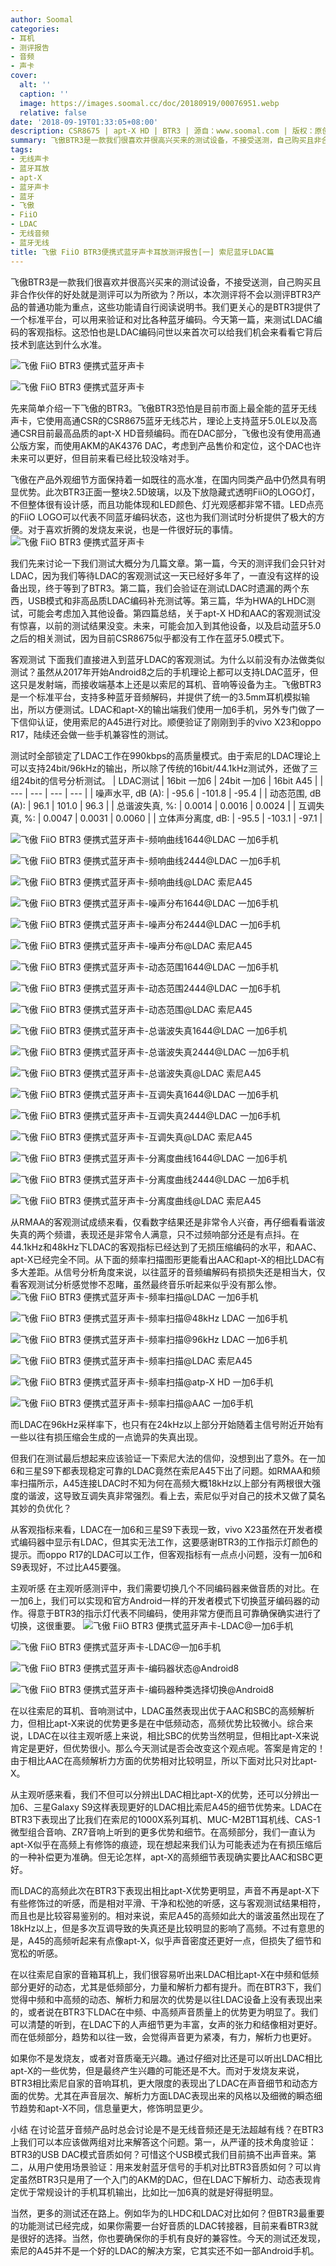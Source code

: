 ```yaml
---
author: Soomal
categories:
- 耳机
- 测评报告
- 音频
- 声卡
cover:
  alt: ''
  caption: ''
  image: https://images.soomal.cc/doc/20180919/00076951.webp
  relative: false
date: '2018-09-19T01:33:05+08:00'
description: CSR8675 | apt-X HD | BTR3 | 源自：www.soomal.com | 版权：原创 |  平均/总评分：09.42/537
summary: 飞傲BTR3是一款我们很喜欢并很高兴买来的测试设备，不接受送测，自己购买且非合作伙伴的好处就是测评可以为所欲为？所以常规测试我们是先不会做的，今天第一篇，来测试LDAC编码的客观指标，这一天我们等候多年……
tags:
- 无线声卡
- 蓝牙耳放
- apt-X
- 蓝牙声卡
- 蓝牙
- 飞傲
- FiiO
- LDAC
- 无线音频
- 蓝牙无线
title: 飞傲 FiiO BTR3便携式蓝牙声卡耳放测评报告[一] 索尼蓝牙LDAC篇
---
```


飞傲BTR3是一款我们很喜欢并很高兴买来的测试设备，不接受送测，自己购买且非合作伙伴的好处就是测评可以为所欲为？所以，本次测评将不会以测评BTR3产品的普通功能为重点，这些功能请自行阅读说明书。我们更关心的是BTR3提供了一个标准平台，可以用来验证和对比各种蓝牙编码。今天第一篇，来测试LDAC编码的客观指标。这恐怕也是LDAC编码问世以来首次可以给我们机会来看看它背后技术到底达到什么水准。



![飞傲 FiiO BTR3 便携式蓝牙声卡](https://images.soomal.cc/doc/20180830/00076544_01.webp)



![飞傲 FiiO BTR3 便携式蓝牙声卡](https://images.soomal.cc/doc/20180830/00076546_01.webp)



先来简单介绍一下飞傲的BTR3。飞傲BTR3恐怕是目前市面上最全能的蓝牙无线声卡，它使用高通CSR的CSR8675蓝牙无线芯片，理论上支持蓝牙5.0LE以及高通CSR目前最高品质的apt-X HD音频编码。而在DAC部分，飞傲也没有使用高通公版方案，而使用AKM的AK4376 DAC，考虑到产品售价和定位，这个DAC也许未来可以更好，但目前来看已经比较没啥对手。

飞傲在产品外观细节方面保持着一如既往的高水准，在国内同类产品中仍然具有明显优势。此次BTR3正面一整块2.5D玻璃，以及下放隐藏式透明FiiO的LOGO灯，不但整体很有设计感，而且功能体现和LED颜色、灯光观感都非常不错。LED点亮的FiiO LOGO可以代表不同蓝牙编码状态，这也为我们测试时分析提供了极大的方便。对于喜欢折腾的发烧友来说，也是一件很好玩的事情。
![飞傲 FiiO BTR3 便携式蓝牙声卡](https://images.soomal.cc/doc/20180830/00076545.webp)




我们先来讨论一下我们测试大概分为几篇文章。第一篇，今天的测评我们会只针对LDAC，因为我们等待LDAC的客观测试这一天已经好多年了，一直没有这样的设备出现，终于等到了BTR3。第二篇，我们会验证在测试LDAC时遗漏的两个东西，USB模式和非高品质LDAC编码补充测试等。第三篇，华为HWA的LHDC测试，可能会考虑加入其他设备。第四篇总结，关于apt-X HD和AAC的客观测试没有惊喜，以前的测试结果没变。未来，可能会加入到其他设备，以及启动蓝牙5.0之后的相关测试，因为目前CSR8675似乎都没有工作在蓝牙5.0模式下。

客观测试
下面我们直接进入到蓝牙LDAC的客观测试。为什么以前没有办法做类似测试？虽然从2017年开始Android8之后的手机理论上都可以支持LDAC蓝牙，但这只是发射端，而接收端基本上还是以索尼的耳机、音响等设备为主。飞傲BTR3是一个标准平台，支持多种蓝牙音频解码，并提供了统一的3.5mm耳机模拟输出，所以方便测试。LDAC和apt-X的输出端我们使用一加6手机，另外专门做了一下信仰认证，使用索尼的A45进行对比。顺便验证了刚刚到手的vivo X23和oppo R17，陆续还会做一些手机兼容性的测试。

测试时全部锁定了LDAC工作在990kbps的高质量模式。由于索尼的LDAC理论上可以支持24bit/96kHz的输出，所以除了传统的16bit/44.1kHz测试外，还做了三组24bit的信号分析测试。
| LDAC测试 | 16bit 一加6 | 24bit 一加6 | 16bit A45 |
| --- | --- | --- | --- |
| 噪声水平, dB (A): | -95.6 | -101.8 | -95.4 |
| 动态范围, dB (A): | 96.1 | 101.0 | 96.3 |
| 总谐波失真, %: | 0.0014 | 0.0016 | 0.0024 |
| 互调失真, %: | 0.0047 | 0.0031 | 0.0060 |
| 立体声分离度, dB: | -95.5 | -103.1 | -97.1 |


![飞傲 FiiO BTR3 便携式蓝牙声卡-频响曲线1644@LDAC 一加6手机](https://images.soomal.cc/doc/20180919/00076923_01.webp)




![飞傲 FiiO BTR3 便携式蓝牙声卡-频响曲线2444@LDAC 一加6手机](https://images.soomal.cc/doc/20180919/00076929_01.webp)




![飞傲 FiiO BTR3 便携式蓝牙声卡-频响曲线@LDAC 索尼A45](https://images.soomal.cc/doc/20180919/00076935_01.webp)




![飞傲 FiiO BTR3 便携式蓝牙声卡-噪声分布1644@LDAC 一加6手机](https://images.soomal.cc/doc/20180919/00076924_01.webp)




![飞傲 FiiO BTR3 便携式蓝牙声卡-噪声分布2444@LDAC 一加6手机](https://images.soomal.cc/doc/20180919/00076930_01.webp)




![飞傲 FiiO BTR3 便携式蓝牙声卡-噪声分布@LDAC 索尼A45](https://images.soomal.cc/doc/20180919/00076936_01.webp)




![飞傲 FiiO BTR3 便携式蓝牙声卡-动态范围1644@LDAC 一加6手机](https://images.soomal.cc/doc/20180919/00076925_01.webp)




![飞傲 FiiO BTR3 便携式蓝牙声卡-动态范围2444@LDAC 一加6手机](https://images.soomal.cc/doc/20180919/00076931_01.webp)




![飞傲 FiiO BTR3 便携式蓝牙声卡-动态范围@LDAC 索尼A45](https://images.soomal.cc/doc/20180919/00076937_01.webp)




![飞傲 FiiO BTR3 便携式蓝牙声卡-总谐波失真1644@LDAC 一加6手机](https://images.soomal.cc/doc/20180919/00076926_01.webp)




![飞傲 FiiO BTR3 便携式蓝牙声卡-总谐波失真2444@LDAC 一加6手机](https://images.soomal.cc/doc/20180919/00076932_01.webp)




![飞傲 FiiO BTR3 便携式蓝牙声卡-总谐波失真@LDAC 索尼A45](https://images.soomal.cc/doc/20180919/00076938_01.webp)




![飞傲 FiiO BTR3 便携式蓝牙声卡-互调失真1644@LDAC 一加6手机](https://images.soomal.cc/doc/20180919/00076927_01.webp)




![飞傲 FiiO BTR3 便携式蓝牙声卡-互调失真2444@LDAC 一加6手机](https://images.soomal.cc/doc/20180919/00076933_01.webp)




![飞傲 FiiO BTR3 便携式蓝牙声卡-互调失真@LDAC 索尼A45](https://images.soomal.cc/doc/20180919/00076939_01.webp)




![飞傲 FiiO BTR3 便携式蓝牙声卡-分离度曲线1644@LDAC 一加6手机](https://images.soomal.cc/doc/20180919/00076928_01.webp)




![飞傲 FiiO BTR3 便携式蓝牙声卡-分离度曲线2444@LDAC 一加6手机](https://images.soomal.cc/doc/20180919/00076934_01.webp)




![飞傲 FiiO BTR3 便携式蓝牙声卡-分离度曲线@LDAC 索尼A45](https://images.soomal.cc/doc/20180919/00076940_01.webp)




从RMAA的客观测试成绩来看，仅看数字结果还是非常令人兴奋，再仔细看看谐波失真的两个频谱，表现还是非常令人满意，只不过频响部分还是有点抖。在44.1kHz和48kHz下LDAC的客观指标已经达到了无损压缩编码的水平，和AAC、apt-X已经完全不同。从下面的频率扫描图形更能看出AAC和apt-X的相比LDAC有多大差距。从信号分析角度来说，以往蓝牙的音频编解码有损损失还是相当大，仅看客观测试分析感觉惨不忍睹，虽然最终音乐听起来似乎没有那么惨。
![飞傲 FiiO BTR3 便携式蓝牙声卡-频率扫描@LDAC 一加6手机](https://images.soomal.cc/doc/20180919/00076941_01.webp)




![飞傲 FiiO BTR3 便携式蓝牙声卡-频率扫描@48kHz LDAC 一加6手机](https://images.soomal.cc/doc/20180919/00076942_01.webp)




![飞傲 FiiO BTR3 便携式蓝牙声卡-频率扫描@96kHz LDAC 一加6手机](https://images.soomal.cc/doc/20180919/00076943_01.webp)




![飞傲 FiiO BTR3 便携式蓝牙声卡-频率扫描@LDAC 索尼A45](https://images.soomal.cc/doc/20180919/00076946_01.webp)




![飞傲 FiiO BTR3 便携式蓝牙声卡-频率扫描@atp-X HD 一加6手机](https://images.soomal.cc/doc/20180919/00076944_01.webp)




![飞傲 FiiO BTR3 便携式蓝牙声卡-频率扫描@AAC 一加6手机](https://images.soomal.cc/doc/20180919/00076945_01.webp)




而LDAC在96kHz采样率下，也只有在24kHz以上部分开始随着主信号附近开始有一些以往有损压缩会生成的一点诡异的失真出现。

但我们在测试最后想起来应该验证一下索尼大法的信仰，没想到出了意外。在一加6和三星S9下都表现稳定可靠的LDAC竟然在索尼A45下出了问题。如RMAA和频率扫描所示，A45连接LDAC时不知为何在高频大概18kHz以上部分有两根很大强度的谐波，这导致互调失真非常强烈。看上去，索尼似乎对自己的技术又做了莫名其妙的负优化？

从客观指标来看，LDAC在一加6和三星S9下表现一致，vivo X23虽然在开发者模式编码器中显示有LDAC，但其实无法工作，这要感谢BTR3的工作指示灯颜色的提示。而oppo R17的LDAC可以工作，但客观指标有一点点小问题，没有一加6和S9表现好，不过比A45要强。



主观听感
在主观听感测评中，我们需要切换几个不同编码器来做音质的对比。在一加6上，我们可以实现和官方Android一样的开发者模式下切换蓝牙编码器的动作。得意于BTR3的指示灯代表不同编码，使用非常方便而且可靠确保确实进行了切换，这很重要。
![飞傲 FiiO BTR3 便携式蓝牙声卡-LDAC@一加6手机](https://images.soomal.cc/doc/20180919/00076947_01.webp)




![飞傲 FiiO BTR3 便携式蓝牙声卡-LDAC@一加6手机](https://images.soomal.cc/doc/20180919/00076948_01.webp)




![飞傲 FiiO BTR3 便携式蓝牙声卡-编码器状态@Android8](https://images.soomal.cc/doc/20180919/00076949_01.webp)




![飞傲 FiiO BTR3 便携式蓝牙声卡-编码器种类选择切换@Android8](https://images.soomal.cc/doc/20180919/00076950_01.webp)




在以往索尼的耳机、音响测试中，LDAC虽然表现出优于AAC和SBC的高频解析力，但相比apt-X来说的优势更多是在中低频动态，高频优势比较微小。综合来说，LDAC在以往主观听感上来说，相比SBC的优势当然明显，但相比apt-X来说肯定是更好，但优势很小。那么今天测试是否会改变这个观点呢。答案是肯定的！由于相比AAC在高频解析力方面的优势相对比较明显，所以下面对比只对比apt-X。

从主观听感来看，我们不但可以分辨出LDAC相比apt-X的优势，还可以分辨出一加6、三星Galaxy S9这样表现更好的LDAC相比索尼A45的细节优势来。LDAC在BTR3下表现出了比我们在索尼的1000X系列耳机、MUC-M2BT1耳机线、CAS-1微型组合音响、ZR7音响上听到的更多优势和细节。在高频部分，我们一直认为apt-X似乎在高频上有修饰的痕迹，现在想起来我们认为可能表述为在有损压缩后的一种补偿更为准确。但无论怎样，apt-X的高频细节表现确实要比AAC和SBC更好。

而LDAC的高频此次在BTR3下表现出相比apt-X优势更明显，声音不再是apt-X下有些修饰过的听感，而是相对平滑、干净和松弛的听感，这与客观测试结果相符，而且也是比较容易鉴别的。相对来说，索尼A45的高频如此大的谐波虽然出现在了18kHz以上，但是多次互调导致的失真还是比较明显的影响了高频。不过有意思的是，A45的高频听起来有点像apt-X，似乎声音密度还更好一点，但损失了细节和宽松的听感。

在以往索尼自家的音箱耳机上，我们很容易听出来LDAC相比apt-X在中频和低频部分更好的动态，尤其是低频部分，力量和解析力都有提升。而在BTR3下，我们觉得中频和中高频的动态、解析力和层次的优势是以往LDAC设备上没有表现出来的，或者说在BTR3下LDAC在中频、中高频声音质量上的优势更为明显了。我们可以清楚的听到，在LDAC下的人声细节更为丰富，女声的张力和结像相对更好。而在低频部分，趋势和以往一致，会觉得声音更为紧凑，有力，解析力也更好。

如果你不是发烧友，或者对音质毫无兴趣。通过仔细对比还是可以听出LDAC相比apt-X的一些优势，但是最终产生兴趣的可能还是不大。而对于发烧友来说，BTR3相比索尼自家的音响耳机，更大限度的表现出了LDAC在声音细节和动态方面的优势。尤其在声音层次、解析力方面LDAC表现出来的风格以及细微的瞬态细节趋势和apt-X不同，信息量更大，修饰明显更少。

小结
在讨论蓝牙音频产品时总会讨论是不是无线音频还是无法超越有线？在BTR3上我们可以本应该做两组对比来解答这个问题。第一，从严谨的技术角度验证：BTR3的USB DAC模式音质如何？可惜这个USB模式我们目前搞不出声音来。第二，从用户使用场景验证：用来发射蓝牙信号的手机对比BTR3音质如何？可以肯定虽然BTR3只是用了一个入门的AKM的DAC，但在LDAC下解析力、动态表现肯定优于常规设计的手机耳机输出，比如比一加6真的就是好得挺明显。

当然，更多的测试还在路上。例如华为的LHDC和LDAC对比如何？但BTR3最重要的功能测试已经完成，如果你需要一台好音质的LDAC转接器，目前来看BTR3就是很好的选择。当然，你也要确保你的手机有良好的兼容性。今天的测试还发现，索尼的A45并不是一个好的LDAC的解决方案，它其实还不如一部Android手机。